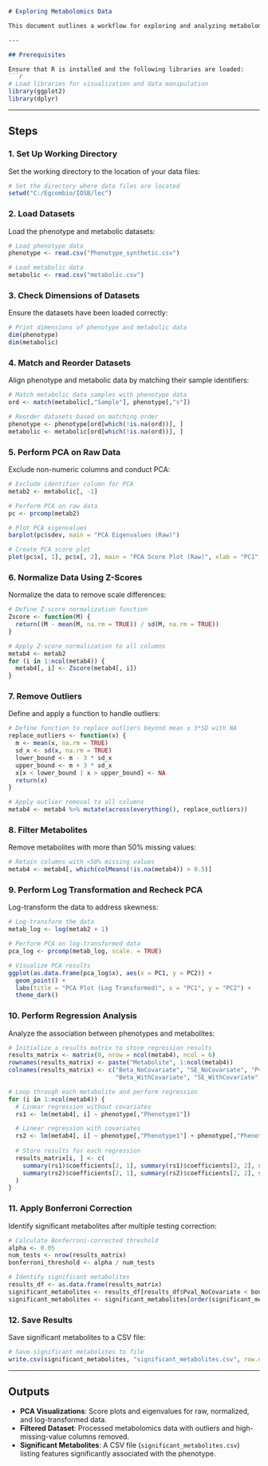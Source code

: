 ```markdown
# Exploring Metabolomics Data

This document outlines a workflow for exploring and analyzing metabolomics data, including PCA, normalization, outlier removal, regression analysis, and significant feature identification.

---

## Prerequisites

Ensure that R is installed and the following libraries are loaded:
```r
# Load libraries for visualization and data manipulation
library(ggplot2)
library(dplyr)
```

---

## Steps

### 1. Set Up Working Directory
Set the working directory to the location of your data files:
```r
# Set the directory where data files are located
setwd("C:/Egcombio/IOSB/lec")
```

### 2. Load Datasets
Load the phenotype and metabolic datasets:
```r
# Load phenotype data
phenotype <- read.csv("Phenotype_synthetic.csv")

# Load metabolic data
metabolic <- read.csv("metabolic.csv")
```

### 3. Check Dimensions of Datasets
Ensure the datasets have been loaded correctly:
```r
# Print dimensions of phenotype and metabolic data
dim(phenotype)
dim(metabolic)
```

### 4. Match and Reorder Datasets
Align phenotype and metabolic data by matching their sample identifiers:
```r
# Match metabolic data samples with phenotype data
ord <- match(metabolic[,"Sample"], phenotype[,"s"])

# Reorder datasets based on matching order
phenotype <- phenotype[ord[which(!is.na(ord))], ]
metabolic <- metabolic[ord[which(!is.na(ord))], ]
```

### 5. Perform PCA on Raw Data
Exclude non-numeric columns and conduct PCA:
```r
# Exclude identifier column for PCA
metab2 <- metabolic[, -1]

# Perform PCA on raw data
pc <- prcomp(metab2)

# Plot PCA eigenvalues
barplot(pc$sdev, main = "PCA Eigenvalues (Raw)")

# Create PCA score plot
plot(pc$x[, 1], pc$x[, 2], main = "PCA Score Plot (Raw)", xlab = "PC1", ylab = "PC2")
```

### 6. Normalize Data Using Z-Scores
Normalize the data to remove scale differences:
```r
# Define Z-score normalization function
Zscore <- function(M) {
  return((M - mean(M, na.rm = TRUE)) / sd(M, na.rm = TRUE))
}

# Apply Z-score normalization to all columns
metab4 <- metab2
for (i in 1:ncol(metab4)) {
  metab4[, i] <- Zscore(metab4[, i])
}
```

### 7. Remove Outliers
Define and apply a function to handle outliers:
```r
# Define function to replace outliers beyond mean ± 3*SD with NA
replace_outliers <- function(x) {
  m <- mean(x, na.rm = TRUE)
  sd_x <- sd(x, na.rm = TRUE)
  lower_bound <- m - 3 * sd_x
  upper_bound <- m + 3 * sd_x
  x[x < lower_bound | x > upper_bound] <- NA
  return(x)
}

# Apply outlier removal to all columns
metab4 <- metab4 %>% mutate(across(everything(), replace_outliers))
```

### 8. Filter Metabolites
Remove metabolites with more than 50% missing values:
```r
# Retain columns with <50% missing values
metab4 <- metab4[, which(colMeans(!is.na(metab4)) > 0.5)]
```

### 9. Perform Log Transformation and Recheck PCA
Log-transform the data to address skewness:
```r
# Log-transform the data
metab_log <- log(metab2 + 1)

# Perform PCA on log-transformed data
pca_log <- prcomp(metab_log, scale. = TRUE)

# Visualize PCA results
ggplot(as.data.frame(pca_log$x), aes(x = PC1, y = PC2)) +
  geom_point() +
  labs(title = "PCA Plot (Log Transformed)", x = "PC1", y = "PC2") +
  theme_dark()
```

### 10. Perform Regression Analysis
Analyze the association between phenotypes and metabolites:
```r
# Initialize a results matrix to store regression results
results_matrix <- matrix(0, nrow = ncol(metab4), ncol = 6)
rownames(results_matrix) <- paste("Metabolite", 1:ncol(metab4))
colnames(results_matrix) <- c("Beta_NoCovariate", "SE_NoCovariate", "Pval_NoCovariate",
                              "Beta_WithCovariate", "SE_WithCovariate", "Pval_WithCovariate")

# Loop through each metabolite and perform regression
for (i in 1:ncol(metab4)) {
  # Linear regression without covariates
  rs1 <- lm(metab4[, i] ~ phenotype[,"Phenotype1"])

  # Linear regression with covariates
  rs2 <- lm(metab4[, i] ~ phenotype[,"Phenotype1"] + phenotype[,"Phenotype1.1"])
  
  # Store results for each regression
  results_matrix[i, ] <- c(
    summary(rs1)$coefficients[2, 1], summary(rs1)$coefficients[2, 2], summary(rs1)$coefficients[2, 4],
    summary(rs2)$coefficients[2, 1], summary(rs2)$coefficients[2, 2], summary(rs2)$coefficients[2, 4]
  )
}
```

### 11. Apply Bonferroni Correction
Identify significant metabolites after multiple testing correction:
```r
# Calculate Bonferroni-corrected threshold
alpha <- 0.05
num_tests <- nrow(results_matrix)
bonferroni_threshold <- alpha / num_tests

# Identify significant metabolites
results_df <- as.data.frame(results_matrix)
significant_metabolites <- results_df[results_df$Pval_NoCovariate < bonferroni_threshold, ]
significant_metabolites <- significant_metabolites[order(significant_metabolites$Pval_NoCovariate), ]
```

### 12. Save Results
Save significant metabolites to a CSV file:
```r
# Save significant metabolites to file
write.csv(significant_metabolites, "significant_metabolites.csv", row.names = TRUE)
```

---

## Outputs
- **PCA Visualizations**: Score plots and eigenvalues for raw, normalized, and log-transformed data.
- **Filtered Dataset**: Processed metabolomics data with outliers and high-missing-value columns removed.
- **Significant Metabolites**: A CSV file (`significant_metabolites.csv`) listing features significantly associated with the phenotype.
